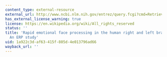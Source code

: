 ```yaml
---
content_type: external-resource
external_url: http://www.ncbi.nlm.nih.gov/entrez/query.fcgi?cmd=Retrieve&db=PubMed&dopt=Citation&list_uids=10511425
has_external_license_warning: true
license: https://en.wikipedia.org/wiki/All_rights_reserved
status: ''
title: 'Rapid emotional face processing in the human right and left brain hemispheres:
  An ERP study'
uid: 1a922c3d-af63-415f-805d-4e013796ad66
wayback_url: ''
---
```

